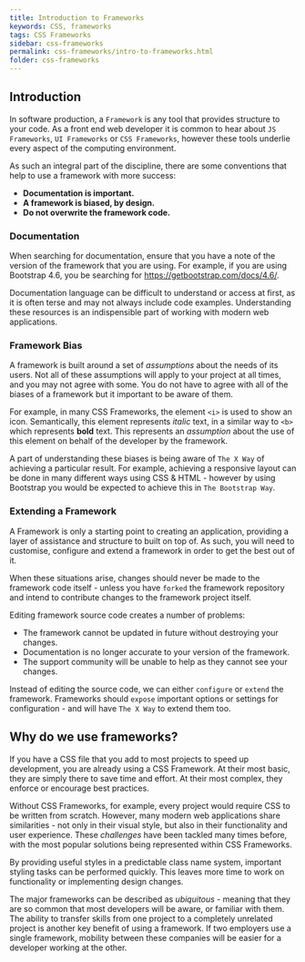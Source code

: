 ```yaml
---
title: Introduction to Frameworks
keywords: CSS, frameworks
tags: CSS Frameworks
sidebar: css-frameworks
permalink: css-frameworks/intro-to-frameworks.html
folder: css-frameworks
---
```


## Introduction

In software production, a `Framework` is any tool that provides structure to your code. As a front end web developer it is common to hear about `JS Frameworks`, `UI Frameworks` or `CSS Frameworks`, however these tools underlie every aspect of the computing environment.

As such an integral part of the discipline, there are some conventions that help to use a framework with more success:

- **Documentation is important.**
- **A framework is biased, by design.**
- **Do not overwrite the framework code.**

### Documentation

When searching for documentation, ensure that you have a note of the version of the framework that you are using. For example, if you are using Bootstrap 4.6, you be searching for https://getbootstrap.com/docs/4.6/.

Documentation language can be difficult to understand or access at first, as it is often terse and may not always include code examples. Understanding these resources is an indispensible part of working with modern web applications.

### Framework Bias

A framework is built around a set of *assumptions* about the needs of its users. Not all of these assumptions will apply to your project at all times, and you may not agree with some. You do not have to agree with all of the biases of a framework but it important to be aware of them.

For example, in many CSS Frameworks, the element `<i>` is used to show an icon. Semantically, this element represents *italic* text, in a similar way to `<b>` which represents **bold** text. This represents an *assumption* about the use of this element on behalf of the developer by the framework.

A part of understanding these biases is being aware of `The X Way` of achieving a particular result. For example, achieving a responsive layout can be done in many different ways using CSS & HTML - however by using Bootstrap you would be expected to achieve this in `The Bootstrap Way`.

### Extending a Framework

A Framework is only a starting point to creating an application, providing a layer of assistance and structure to built on top of. As such, you will need to customise, configure and extend a framework in order to get the best out of it.

When these situations arise, changes should never be made to the framework code itself - unless you have `forked` the framework repository and intend to contribute changes to the framework project itself.

Editing framework source code creates a number of problems:
- The framework cannot be updated in future without destroying your changes.
- Documentation is no longer accurate to your version of the framework.
- The support community will be unable to help as they cannot see your changes.

Instead of editing the source code, we can either `configure` or `extend` the framework. Frameworks should `expose` important options or settings for configuration - and will have `The X Way` to extend them too.

## Why do we use frameworks?

If you have a CSS file that you add to most projects to speed up development, you are already using a CSS Framework. At their most basic, they are simply there to save time and effort. At their most complex, they enforce or encourage best practices.

Without CSS Frameworks, for example, every project would require CSS to be written from scratch. However, many modern web applications share similarities - not only in their visual style, but also in their functionality and user experience. These *challenges* have been tackled many times before, with the most popular solutions being represented within CSS Frameworks.

By providing useful styles in a predictable class name system, important styling tasks can be performed quickly. This leaves more time to work on functionality or implementing design changes.

The major frameworks can be described as *ubiquitous* - meaning that they are so common that most developers will be aware, or familiar with them. The ability to transfer skills from one project to a completely unrelated project is another key benefit of using a framework. If two employers use a single framework, mobility between these companies will be easier for a developer working at the other.

